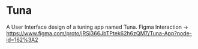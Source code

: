 # Tuna
A User Interface design of a tuning app named Tuna.
Figma Interaction -> https://www.figma.com/proto/jRSi366JbTPtek62h6zQM7/Tuna-App?node-id=162%3A2
